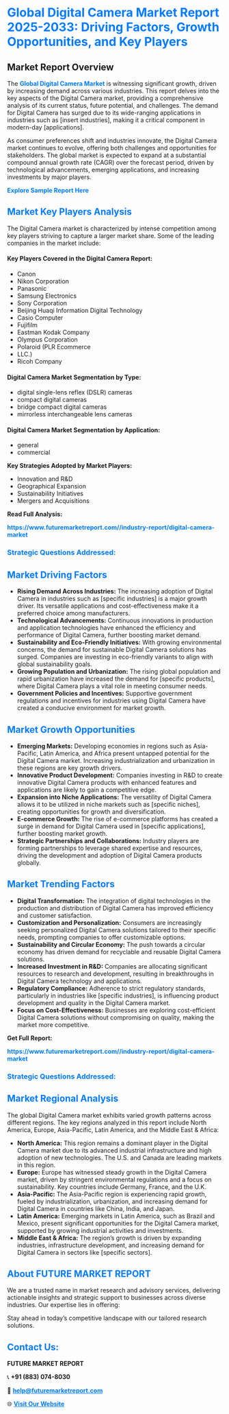 <h1 style="color: #007BFF;">Global Digital Camera Market Report 2025-2033: Driving Factors, Growth Opportunities, and Key Players</h1>

<section id="overview">
<h2>Market Report Overview</h2>
<p>The <a href="https://www.futuremarketreport.com//industry-report/digital-camera-market" style="color: #007BFF; text-decoration: none;"><strong>Global Digital Camera Market</strong></a> is witnessing significant growth, driven by increasing demand across various industries. This report delves into the key aspects of the Digital Camera market, providing a comprehensive analysis of its current status, future potential, and challenges. The demand for Digital Camera has surged due to its wide-ranging applications in industries such as [insert industries], making it a critical component in modern-day [applications].</p>
<p>As consumer preferences shift and industries innovate, the Digital Camera market continues to evolve, offering both challenges and opportunities for stakeholders. The global market is expected to expand at a substantial compound annual growth rate (CAGR) over the forecast period, driven by technological advancements, emerging applications, and increasing investments by major players.</p>
</section>

<section id="overview">
<p><a href="https://www.futuremarketreport.com//request-sample/reportId=56742" style="color: #007BFF; text-decoration: none;"><strong>Explore Sample Report Here</strong></a></p>
</section>

<section id="key-players">
<h2 style="color: #007BFF;">Market Key Players Analysis</h2>
<p>The Digital Camera market is characterized by intense competition among key players striving to capture a larger market share. Some of the leading companies in the market include:</p>
<h4>Key Players Covered in the Digital Camera Report:</h4>
<ul><li>Canon</li><li>Nikon Corporation</li><li>Panasonic</li><li>Samsung Electronics</li><li>Sony Corporation</li><li>Beijing Huaqi Information Digital Technology</li><li>Casio Computer</li><li>Fujifilm</li><li>Eastman Kodak Company</li><li>Olympus Corporation</li><li>Polaroid (PLR Ecommerce</li><li>LLC.)</li><li>Ricoh Company</li></ul>
<h4>Digital Camera Market Segmentation by Type:</h4>
<ul><li>digital single-lens reflex (DSLR) cameras</li><li>compact digital cameras</li><li>bridge compact digital cameras</li><li>mirrorless interchangeable lens cameras</li></ul>

<h4>Digital Camera Market Segmentation by Application:</h4>
<ul><li>general</li><li>commercial</li></ul>
<p><strong>Key Strategies Adopted by Market Players:</strong></p>
<ul>
<li>Innovation and R&D</li>
<li>Geographical Expansion</li>
<li>Sustainability Initiatives</li>
<li>Mergers and Acquisitions</li>
</ul>
</section>

<section>
<p><strong>Read Full Analysis: </strong></p><a href="https://www.futuremarketreport.com//industry-report/digital-camera-market" style="color: #007BFF; text-decoration: none;"><strong>https://www.futuremarketreport.com//industry-report/digital-camera-market</strong></a>
<h3 style="color: #007BFF;">Strategic Questions Addressed:</h3>
</section>

<section id="driving-factors">
<h2 style="color: #007BFF;">Market Driving Factors</h2>
<ul>
<li><strong>Rising Demand Across Industries:</strong> The increasing adoption of Digital Camera in industries such as [specific industries] is a major growth driver. Its versatile applications and cost-effectiveness make it a preferred choice among manufacturers.</li>
<li><strong>Technological Advancements:</strong> Continuous innovations in production and application technologies have enhanced the efficiency and performance of Digital Camera, further boosting market demand.</li>
<li><strong>Sustainability and Eco-Friendly Initiatives:</strong> With growing environmental concerns, the demand for sustainable Digital Camera solutions has surged. Companies are investing in eco-friendly variants to align with global sustainability goals.</li>
<li><strong>Growing Population and Urbanization:</strong> The rising global population and rapid urbanization have increased the demand for [specific products], where Digital Camera plays a vital role in meeting consumer needs.</li>
<li><strong>Government Policies and Incentives:</strong> Supportive government regulations and incentives for industries using Digital Camera have created a conducive environment for market growth.</li>
</ul>
</section>

<section id="growth-opportunities">
<h2 style="color: #007BFF;">Market Growth Opportunities</h2>
<ul>
<li><strong>Emerging Markets:</strong> Developing economies in regions such as Asia-Pacific, Latin America, and Africa present untapped potential for the Digital Camera market. Increasing industrialization and urbanization in these regions are key growth drivers.</li>
<li><strong>Innovative Product Development:</strong> Companies investing in R&D to create innovative Digital Camera products with enhanced features and applications are likely to gain a competitive edge.</li>
<li><strong>Expansion into Niche Applications:</strong> The versatility of Digital Camera allows it to be utilized in niche markets such as [specific niches], creating opportunities for growth and diversification.</li>
<li><strong>E-commerce Growth:</strong> The rise of e-commerce platforms has created a surge in demand for Digital Camera used in [specific applications], further boosting market growth.</li>
<li><strong>Strategic Partnerships and Collaborations:</strong> Industry players are forming partnerships to leverage shared expertise and resources, driving the development and adoption of Digital Camera products globally.</li>
</ul>
</section>

<section id="trending-factors">
<h2 style="color: #007BFF;">Market Trending Factors</h2>
<ul>
<li><strong>Digital Transformation:</strong> The integration of digital technologies in the production and distribution of Digital Camera has improved efficiency and customer satisfaction.</li>
<li><strong>Customization and Personalization:</strong> Consumers are increasingly seeking personalized Digital Camera solutions tailored to their specific needs, prompting companies to offer customizable options.</li>
<li><strong>Sustainability and Circular Economy:</strong> The push towards a circular economy has driven demand for recyclable and reusable Digital Camera solutions.</li>
<li><strong>Increased Investment in R&D:</strong> Companies are allocating significant resources to research and development, resulting in breakthroughs in Digital Camera technology and applications.</li>
<li><strong>Regulatory Compliance:</strong> Adherence to strict regulatory standards, particularly in industries like [specific industries], is influencing product development and quality in the Digital Camera market.</li>
<li><strong>Focus on Cost-Effectiveness:</strong> Businesses are exploring cost-efficient Digital Camera solutions without compromising on quality, making the market more competitive.</li>
</ul>
</section>

<section>
<p><strong>Get Full Report: </strong></p><a href="https://www.futuremarketreport.com//industry-report/digital-camera-market" style="color: #007BFF; text-decoration: none;"><strong>https://www.futuremarketreport.com//industry-report/digital-camera-market</strong></a>
<h3 style="color: #007BFF;">Strategic Questions Addressed:</h3>
</section>


<section id="regional-analysis">
<h2 style="color: #007BFF;">Market Regional Analysis</h2>
<p>The global Digital Camera market exhibits varied growth patterns across different regions. The key regions analyzed in this report include North America, Europe, Asia-Pacific, Latin America, and the Middle East & Africa:</p>
<ul>
<li><strong>North America:</strong> This region remains a dominant player in the Digital Camera market due to its advanced industrial infrastructure and high adoption of new technologies. The U.S. and Canada are leading markets in this region.</li>
<li><strong>Europe:</strong> Europe has witnessed steady growth in the Digital Camera market, driven by stringent environmental regulations and a focus on sustainability. Key countries include Germany, France, and the U.K.</li>
<li><strong>Asia-Pacific:</strong> The Asia-Pacific region is experiencing rapid growth, fueled by industrialization, urbanization, and increasing demand for Digital Camera in countries like China, India, and Japan.</li>
<li><strong>Latin America:</strong> Emerging markets in Latin America, such as Brazil and Mexico, present significant opportunities for the Digital Camera market, supported by growing industrial activities and investments.</li>
<li><strong>Middle East & Africa:</strong> The region’s growth is driven by expanding industries, infrastructure development, and increasing demand for Digital Camera in sectors like [specific sectors].</li>
</ul>
</section>

<footer>
<h2 style="color: #007BFF;">About FUTURE MARKET REPORT</h2>
<p>We are a trusted name in market research and advisory services, delivering actionable insights and strategic support to businesses across diverse industries. Our expertise lies in offering:</p>

<p>Stay ahead in today’s competitive landscape with our tailored research solutions.</p>

<h2 style="color: #007BFF;">Contact Us:</h2>
<p><strong>FUTURE MARKET REPORT</strong></p>
<p>📞 <strong>+91 (883) 074-8030</strong></p>
<p>📧 <strong><a href="mailto:help@futuremarketreport.com" style="color: #007BFF;">help@futuremarketreport.com</a></strong></p>
<p>🌐 <strong><a href="https://www.futuremarketreport.com/" style="color: #007BFF;">Visit Our Website</a></strong></p>
</footer>
